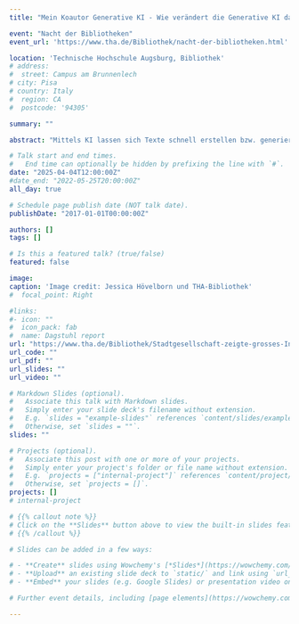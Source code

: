 ```yaml
---
title: "Mein Koautor Generative KI - Wie verändert die Generative KI das wissenschaftliche Schreiben?"

event: "Nacht der Bibliotheken" 
event_url: 'https://www.tha.de/Bibliothek/nacht-der-bibliotheken.html'

location: 'Technische Hochschule Augsburg, Bibliothek'
# address:
#  street: Campus am Brunnenlech
# city: Pisa
# country: Italy
#  region: CA
#  postcode: '94305'

summary: ""

abstract: "Mittels KI lassen sich Texte schnell erstellen bzw. generieren. Das gelingt dank sogenannter Sprachmodelle, auch Large Language Models (LLMs) genannt. Doch wie funktionieren LLMs und was können sie (nicht)? Welche Rolle spielen sie heute beim wissenschaftlichen Schreiben? Als Expertin für Sprachmodelle erläutert Prof. Dr. phil. Alessandra Zarcone, wie Generative KI aus vorhandenen Daten lernt und immer besser werden kann. Da LLMs jedoch nicht in Datenbanken verankert sind, sind sie keine Suchmaschine. So genügt heute zum Texten mit KI oft schon ein guter Prompt - während beim wissenschaftlichen Schreiben und bei der Recherche KI an ihre Grenzen stößt."

# Talk start and end times.
#   End time can optionally be hidden by prefixing the line with `#`.
date: "2025-04-04T12:00:00Z"
#date_end: "2022-05-25T20:00:00Z"
all_day: true

# Schedule page publish date (NOT talk date).
publishDate: "2017-01-01T00:00:00Z"

authors: []
tags: []

# Is this a featured talk? (true/false)
featured: false

image:
caption: 'Image credit: Jessica Hövelborn und THA-Bibliothek'
#  focal_point: Right

#links:
#- icon: ""
#  icon_pack: fab
#  name: Dagstuhl report
url: "https://www.tha.de/Bibliothek/Stadtgesellschaft-zeigte-grosses-Interesse-an-der-THA-Bibliothek-bei-der-Nacht-der-Bibliotheken-2025.html"
url_code: ""
url_pdf: ""
url_slides: ""
url_video: ""

# Markdown Slides (optional).
#   Associate this talk with Markdown slides.
#   Simply enter your slide deck's filename without extension.
#   E.g. `slides = "example-slides"` references `content/slides/example-slides.md`.
#   Otherwise, set `slides = ""`.
slides: ""

# Projects (optional).
#   Associate this post with one or more of your projects.
#   Simply enter your project's folder or file name without extension.
#   E.g. `projects = ["internal-project"]` references `content/project/deep-learning/index.md`.
#   Otherwise, set `projects = []`.
projects: []
# internal-project

# {{% callout note %}}
# Click on the **Slides** button above to view the built-in slides feature.
# {{% /callout %}}

# Slides can be added in a few ways:

# - **Create** slides using Wowchemy's [*Slides*](https://wowchemy.com/docs/managing-content/#create-slides) feature and link using `slides` parameter in the front matter of the talk file
# - **Upload** an existing slide deck to `static/` and link using `url_slides` parameter in the front matter of the talk file
# - **Embed** your slides (e.g. Google Slides) or presentation video on this page using [shortcodes](https://wowchemy.com/docs/writing-markdown-latex/).

# Further event details, including [page elements](https://wowchemy.com/docs/writing-markdown-latex/) such as image galleries, can be added to the body of this page.

---
```

